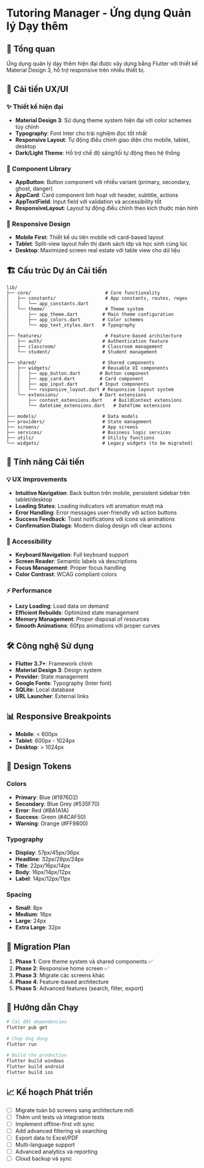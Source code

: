 # Tutoring Manager - Ứng dụng Quản lý Dạy thêm

## 📱 Tổng quan

Ứng dụng quản lý dạy thêm hiện đại được xây dựng bằng Flutter với thiết kế Material Design 3, hỗ trợ responsive trên nhiều thiết bị.

## 🎨 Cải tiến UX/UI

### ✨ Thiết kế hiện đại
- **Material Design 3**: Sử dụng theme system hiện đại với color schemes tùy chỉnh
- **Typography**: Font Inter cho trải nghiệm đọc tốt nhất
- **Responsive Layout**: Tự động điều chỉnh giao diện cho mobile, tablet, desktop
- **Dark/Light Theme**: Hỗ trợ chế độ sáng/tối tự động theo hệ thống

### 🔧 Component Library
- **AppButton**: Button component với nhiều variant (primary, secondary, ghost, danger)
- **AppCard**: Card component linh hoạt với header, subtitle, actions
- **AppTextField**: Input field với validation và accessibility tốt
- **ResponsiveLayout**: Layout tự động điều chỉnh theo kích thước màn hình

### 📱 Responsive Design
- **Mobile First**: Thiết kế ưu tiên mobile với card-based layout
- **Tablet**: Split-view layout hiển thị danh sách lớp và học sinh cùng lúc
- **Desktop**: Maximized screen real estate với table view cho dữ liệu

## 🏗️ Cấu trúc Dự án Cải tiến

```
lib/
├── core/                           # Core functionality
│   ├── constants/                  # App constants, routes, regex
│   │   └── app_constants.dart
│   └── theme/                      # Theme system
│       ├── app_theme.dart         # Main theme configuration
│       ├── app_colors.dart        # Color schemes
│       └── app_text_styles.dart   # Typography
│
├── features/                       # Feature-based architecture
│   ├── auth/                      # Authentication feature
│   ├── classroom/                 # Classroom management
│   └── student/                   # Student management
│
├── shared/                        # Shared components
│   ├── widgets/                   # Reusable UI components
│   │   ├── app_button.dart       # Button component
│   │   ├── app_card.dart         # Card component
│   │   ├── app_input.dart        # Input components
│   │   └── responsive_layout.dart # Responsive layout system
│   └── extensions/               # Dart extensions
│       ├── context_extensions.dart    # BuildContext extensions
│       └── datetime_extensions.dart   # DateTime extensions
│
├── models/                        # Data models
├── providers/                     # State management
├── screens/                       # App screens
├── services/                      # Business logic services
├── utils/                         # Utility functions
└── widgets/                       # Legacy widgets (to be migrated)
```

## 🚀 Tính năng Cải tiến

### 💡 UX Improvements
- **Intuitive Navigation**: Back button trên mobile, persistent sidebar trên tablet/desktop
- **Loading States**: Loading indicators với animation mượt mà
- **Error Handling**: Error messages user-friendly với action buttons
- **Success Feedback**: Toast notifications với icons và animations
- **Confirmation Dialogs**: Modern dialog design với clear actions

### 🎯 Accessibility
- **Keyboard Navigation**: Full keyboard support
- **Screen Reader**: Semantic labels và descriptions
- **Focus Management**: Proper focus handling
- **Color Contrast**: WCAG compliant colors

### ⚡ Performance
- **Lazy Loading**: Load data on demand
- **Efficient Rebuilds**: Optimized state management
- **Memory Management**: Proper disposal of resources
- **Smooth Animations**: 60fps animations với proper curves

## 🛠️ Công nghệ Sử dụng

- **Flutter 3.7+**: Framework chính
- **Material Design 3**: Design system
- **Provider**: State management
- **Google Fonts**: Typography (Inter font)
- **SQLite**: Local database
- **URL Launcher**: External links

## 📊 Responsive Breakpoints

- **Mobile**: < 600px
- **Tablet**: 600px - 1024px  
- **Desktop**: > 1024px

## 🎨 Design Tokens

### Colors
- **Primary**: Blue (#1976D2)
- **Secondary**: Blue Grey (#535F70)
- **Error**: Red (#BA1A1A)
- **Success**: Green (#4CAF50)
- **Warning**: Orange (#FF9800)

### Typography
- **Display**: 57px/45px/36px
- **Headline**: 32px/28px/24px
- **Title**: 22px/16px/14px
- **Body**: 16px/14px/12px
- **Label**: 14px/12px/11px

### Spacing
- **Small**: 8px
- **Medium**: 16px
- **Large**: 24px
- **Extra Large**: 32px

## 🔄 Migration Plan

1. **Phase 1**: Core theme system và shared components ✅
2. **Phase 2**: Responsive home screen ✅
3. **Phase 3**: Migrate các screens khác
4. **Phase 4**: Feature-based architecture
5. **Phase 5**: Advanced features (search, filter, export)

## 🚀 Hướng dẫn Chạy

```bash
# Cài đặt dependencies
flutter pub get

# Chạy ứng dụng
flutter run

# Build cho production
flutter build windows
flutter build android
flutter build ios
```

## 📈 Kế hoạch Phát triển

- [ ] Migrate toàn bộ screens sang architecture mới
- [ ] Thêm unit tests và integration tests
- [ ] Implement offline-first với sync
- [ ] Add advanced filtering và searching
- [ ] Export data to Excel/PDF
- [ ] Multi-language support
- [ ] Advanced analytics và reporting
- [ ] Cloud backup và sync
